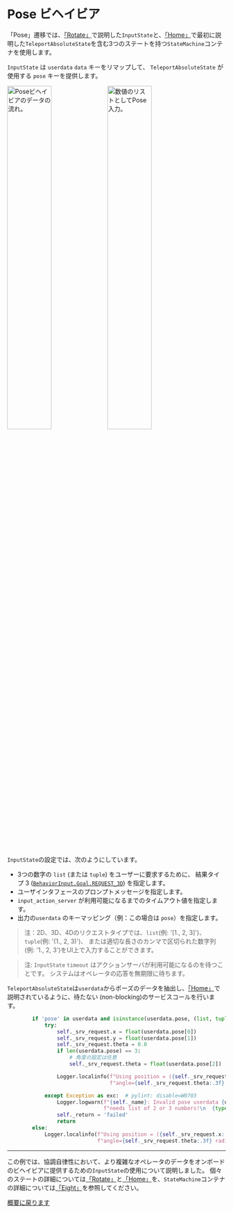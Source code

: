 
# Pose ビヘイビア

「Pose」遷移では、[「Rotate」](rotate_behavior.md)で説明した`InputState`と、[「Home」](home_behavior.md)で最初に説明した`TeleportAbsoluteState`を含む3つのステートを持つ`StateMachine`コンテナを使用します。

`InputState` は `userdata` `data` キーをリマップして、 `TeleportAbsoluteState` が使用する `pose` キーを提供します。

<p float="center">
  <img src="../img/pose_behavior.png" alt="Poseビヘイビアのデータの流れ。" width="45%">
  <img src="../img/pose_input.png" alt="数値のリストとしてPose入力。" width="45%">
</p>

`InputState`の設定では、次のようにしています。
  * 3つの数字の `list` (または `tuple`) をユーザーに要求するために、 結果タイプ 3 ([`BehaviorInput.Goal.REQUEST_3D`](https://github.com/FlexBE/flexbe_behavior_engine/blob/ros2-devel/flexbe_msgs/action/BehaviorInput.action)) を指定します。
  * ユーザインタフェースのプロンプトメッセージを指定します。
  * `input_action_server` が利用可能になるまでのタイムアウト値を指定します。
  * 出力の`userdata` のキーマッピング（例：この場合は `pose`）を指定します。

> 注：2D、3D、4Dのリクエストタイプでは、`list`(例: '[1., 2, 3]')、`tuple`(例: '(1., 2, 3)')、
> または適切な長さのカンマで区切られた数字列(例: '1., 2, 3')をUI上で入力することができます。

> 注: `InputState` `timeout` はアクションサーバが利用可能になるのを待つことです。
> システムはオペレータの応答を無期限に待ちます。

`TeleportAbsoluteState`は`userdata`からポーズのデータを抽出し、[「Home」](home_behavior.md)で説明されているように、待たない (non-blocking)のサービスコールを行います。

```python
        if 'pose' in userdata and isinstance(userdata.pose, (list, tuple)):
            try:
                self._srv_request.x = float(userdata.pose[0])
                self._srv_request.y = float(userdata.pose[1])
                self._srv_request.theta = 0.0
                if len(userdata.pose) == 3:
                    # 角度の設定は任意
                    self._srv_request.theta = float(userdata.pose[2])

                Logger.localinfo(f"Using position = ({self._srv_request.x:.3f}, {self._srv_request.y:.3f}), "
                                 f"angle={self._srv_request.theta:.3f} radians from userdata")

            except Exception as exc:  # pylint: disable=W0703
                Logger.logwarn(f"{self._name}: Invalid pose userdata {userdata.pose} - "
                               f"needs list of 2 or 3 numbers!\n  {type(exc)} - {exc}")
                self._return = 'failed'
                return
        else:
            Logger.localinfo(f"Using position = ({self._srv_request.x:.3f}, {self._srv_request.y:.3f}), "
                             f"angle={self._srv_request.theta:.3f} radians")
```
----

この例では、協調自律性において、より複雑なオペレータのデータをオンボードのビヘイビアに提供するための`InputState`の使用について説明しました。
個々のステートの詳細については[「Rotate」](rotate_behavior.md)と[「Home」](home_behavior.md)を、`StateMachine`コンテナの詳細については[「Eight」](eight_loop.md)を参照してください。


[概要に戻ります](../README.md#selectable-transitions)
